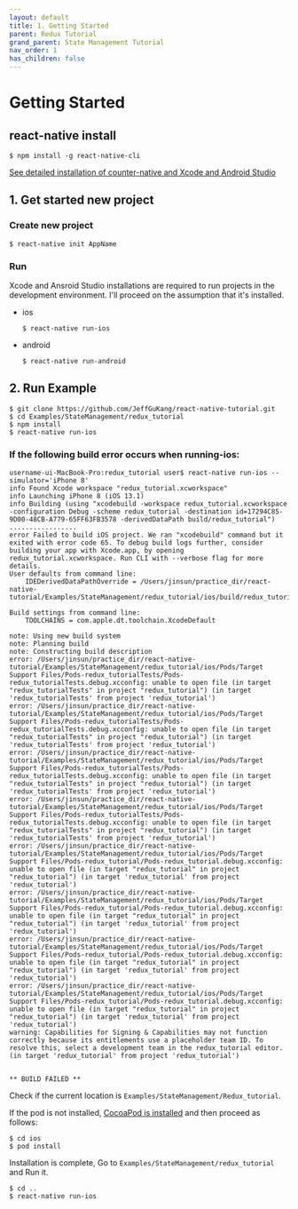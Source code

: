 ```yaml
---
layout: default
title: 1. Getting Started
parent: Redux Tutorial
grand_parent: State Management Tutorial
nav_order: 1
has_children: false
---
```



# Getting Started

## react-native install
```
$ npm install -g react-native-cli
```
[See detailed installation of counter-native and Xcode and Android Studio](https://yuddomack.tistory.com/entry/1React-Native-%EC%84%A4%EC%B9%98%EC%99%80-%EC%8B%A4%ED%96%89hello-world)


## 1. Get started new project

### Create new project
```
$ react-native init AppName
```

### Run 
Xcode and Ansroid Studio installations are required to run projects in the development environment.
I'll proceed on the assumption that it's installed.

 - ios
    ```
    $ react-native run-ios
    ```
 - android
     ```
     $ react-native run-android
     ```
     
## 2. Run Example
```
$ git clone https://github.com/JeffGuKang/react-native-tutorial.git
$ cd Examples/StateManagement/redux_tutorial
$ npm install
$ react-native run-ios
```
### If the following build error occurs when running-ios:


```
username-ui-MacBook-Pro:redux_tutorial user$ react-native run-ios --simulator='iPhone 8'
info Found Xcode workspace "redux_tutorial.xcworkspace"
info Launching iPhone 8 (iOS 13.1)
info Building (using "xcodebuild -workspace redux_tutorial.xcworkspace -configuration Debug -scheme redux_tutorial -destination id=17294C85-9D00-48CB-A779-65FF63FB3578 -derivedDataPath build/redux_tutorial")
.................
error Failed to build iOS project. We ran "xcodebuild" command but it exited with error code 65. To debug build logs further, consider building your app with Xcode.app, by opening redux_tutorial.xcworkspace. Run CLI with --verbose flag for more details.
User defaults from command line:
    IDEDerivedDataPathOverride = /Users/jinsun/practice_dir/react-native-tutorial/Examples/StateManagement/redux_tutorial/ios/build/redux_tutorial

Build settings from command line:
    TOOLCHAINS = com.apple.dt.toolchain.XcodeDefault

note: Using new build system
note: Planning build
note: Constructing build description
error: /Users/jinsun/practice_dir/react-native-tutorial/Examples/StateManagement/redux_tutorial/ios/Pods/Target Support Files/Pods-redux_tutorialTests/Pods-redux_tutorialTests.debug.xcconfig: unable to open file (in target "redux_tutorialTests" in project "redux_tutorial") (in target 'redux_tutorialTests' from project 'redux_tutorial')
error: /Users/jinsun/practice_dir/react-native-tutorial/Examples/StateManagement/redux_tutorial/ios/Pods/Target Support Files/Pods-redux_tutorialTests/Pods-redux_tutorialTests.debug.xcconfig: unable to open file (in target "redux_tutorialTests" in project "redux_tutorial") (in target 'redux_tutorialTests' from project 'redux_tutorial')
error: /Users/jinsun/practice_dir/react-native-tutorial/Examples/StateManagement/redux_tutorial/ios/Pods/Target Support Files/Pods-redux_tutorialTests/Pods-redux_tutorialTests.debug.xcconfig: unable to open file (in target "redux_tutorialTests" in project "redux_tutorial") (in target 'redux_tutorialTests' from project 'redux_tutorial')
error: /Users/jinsun/practice_dir/react-native-tutorial/Examples/StateManagement/redux_tutorial/ios/Pods/Target Support Files/Pods-redux_tutorialTests/Pods-redux_tutorialTests.debug.xcconfig: unable to open file (in target "redux_tutorialTests" in project "redux_tutorial") (in target 'redux_tutorialTests' from project 'redux_tutorial')
error: /Users/jinsun/practice_dir/react-native-tutorial/Examples/StateManagement/redux_tutorial/ios/Pods/Target Support Files/Pods-redux_tutorial/Pods-redux_tutorial.debug.xcconfig: unable to open file (in target "redux_tutorial" in project "redux_tutorial") (in target 'redux_tutorial' from project 'redux_tutorial')
error: /Users/jinsun/practice_dir/react-native-tutorial/Examples/StateManagement/redux_tutorial/ios/Pods/Target Support Files/Pods-redux_tutorial/Pods-redux_tutorial.debug.xcconfig: unable to open file (in target "redux_tutorial" in project "redux_tutorial") (in target 'redux_tutorial' from project 'redux_tutorial')
error: /Users/jinsun/practice_dir/react-native-tutorial/Examples/StateManagement/redux_tutorial/ios/Pods/Target Support Files/Pods-redux_tutorial/Pods-redux_tutorial.debug.xcconfig: unable to open file (in target "redux_tutorial" in project "redux_tutorial") (in target 'redux_tutorial' from project 'redux_tutorial')
error: /Users/jinsun/practice_dir/react-native-tutorial/Examples/StateManagement/redux_tutorial/ios/Pods/Target Support Files/Pods-redux_tutorial/Pods-redux_tutorial.debug.xcconfig: unable to open file (in target "redux_tutorial" in project "redux_tutorial") (in target 'redux_tutorial' from project 'redux_tutorial')
warning: Capabilities for Signing & Capabilities may not function correctly because its entitlements use a placeholder team ID. To resolve this, select a development team in the redux_tutorial editor. (in target 'redux_tutorial' from project 'redux_tutorial')


** BUILD FAILED **

```

Check if the current location is `Examples/StateManagement/Redux_tutorial`.

If the pod is not installed, [CocoaPod is installed](https://zeddios.tistory.com/25) and then proceed as follows:
```
$ cd ios
$ pod install
```


Installation is complete, Go to `Examples/StateManagement/redux_tutorial` and Run it.
```
$ cd ..
$ react-native run-ios
```

